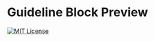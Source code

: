 # Guideline Block Preview

[![MIT License](https://img.shields.io/github/license/SamuelAlev/guideline-block-preview)](https://github.com/SamuelAlev/guideline-block-preview/blob/main/LICENSE)
